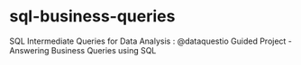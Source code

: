 # sql-business-queries
SQL Intermediate Queries for Data Analysis : @dataquestio Guided Project - Answering Business Queries using SQL
